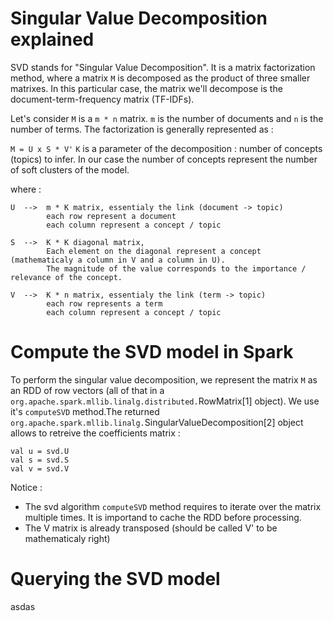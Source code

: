 # Singular Value Decomposition explained

SVD stands for "Singular Value Decomposition". It is a matrix factorization method, where a matrix `M` is decomposed as the product of three smaller matrixes. In this particular case, the matrix we'll decompose is the document-term-frequency matrix (TF-IDFs).


Let's consider `M` is a `m * n` matrix. `m` is the number of documents and `n` is the number of terms.
The factorization is generally represented as :

`M = U x S * V'`
`K` is a parameter of the decomposition : number of concepts (topics) to infer.
In our case the number of concepts represent the number of soft clusters of the model.

where :

	U  -->	m * K matrix, essentialy the link (document -> topic)
			each row represent a document
			each column represent a concept / topic

	S  -->	K * K diagonal matrix,
			Each element on the diagonal represent a concept (mathematicaly a column in V and a column in U).
			The magnitude of the value corresponds to the importance / relevance of the concept.

	V  -->	K * n matrix, essentialy the link (term -> topic)
			each row represents a term
			each column represent a concept / topic

# Compute the SVD model in Spark
To perform the singular value decomposition, we represent the matrix `M` as an RDD of row vectors (all of that in a `org.apache.spark.mllib.linalg.distributed.`RowMatrix[1] object). We use it's `computeSVD` method.The returned `org.apache.spark.mllib.linalg.`SingularValueDecomposition[2] object allows to retreive the coefficients matrix :

```
val u = svd.U
val s = svd.S
val v = svd.V
```

Notice :
 * The svd algorithm `computeSVD` method requires to iterate over the matrix multiple times. It is importand to cache the RDD before processing.
 * The V matrix is already transposed (should be called V' to be mathematicaly right)


# Querying the SVD model

asdas
